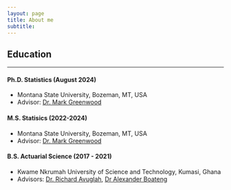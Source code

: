 ```yaml
---
layout: page
title: About me
subtitle: 
---
```




## Education
------------------------------------------------

#### Ph.D. Statistics (August 2024)
- Montana State University, Bozeman, MT, USA
- Advisor: [Dr. Mark Greenwood](https://www.math.montana.edu/directory/faculty/1524138/mark-greenwood)

#### M.S. Statisics (2022-2024)
- Montana State University, Bozeman, MT, USA
- Advisor: [Dr. Mark Greenwood](https://www.math.montana.edu/directory/faculty/1524138/mark-greenwood)

#### B.S. Actuarial Science (2017 - 2021)
- Kwame Nkrumah University of Science and Technology, Kumasi, Ghana
- Advisors: [Dr. Richard Avuglah](https://webapps.knust.edu.gh/staff/dirsearch/profile/summary/e17be4024406.html), [Dr Alexander Boateng](https://webapps.knust.edu.gh/staff/dirsearch/profile/summary/3ebafd65aec1.html)





